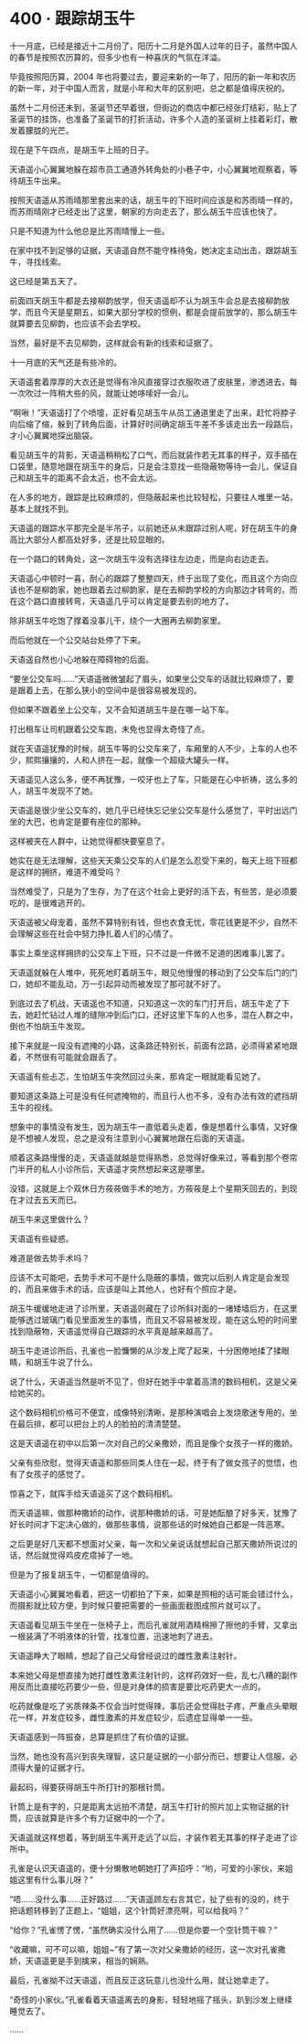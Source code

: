 # 400 · 跟踪胡玉牛

十一月底，已经是接近十二月份了，阳历十二月是外国人过年的日子，虽然中国人的春节是按照农历算的，但多少也有一种喜庆的气氛在洋溢。

毕竟按照阳历算，2004 年也将要过去，要迎来新的一年了，阳历的新一年和农历的新一年，对于中国人而言，就是小年和大年的区别吧，总之都是值得庆祝的。

虽然十二月份还未到，圣诞节还早着很，但街边的商店中都已经张灯结彩，贴上了圣诞节的挂饰，也准备了圣诞节的打折活动，许多个人造的圣诞树上挂着彩灯，散发着朦胧的光芒。

现在是下午四点，是胡玉牛上班的日子。

天语遥小心翼翼地躲在超市员工通道外转角处的小巷子中，小心翼翼地观察着，等待胡玉牛出来。

按照天语遥从苏雨晴那里套出来的话，胡玉牛的下班时间应该是和苏雨晴一样的，而苏雨晴刚才已经走出了这里，朝家的方向走去了，那么胡玉牛应该也快了。

只是不知道为什么他总是比苏雨晴慢上一些。

在家中找不到足够的证据，天语遥自然不能守株待兔，她决定主动出击，跟踪胡玉牛，寻找线索。

这已经是第五天了。

前面四天胡玉牛都是去接柳韵放学，但天语遥却不认为胡玉牛会总是去接柳韵放学，而且今天是星期五，如果大部分学校的惯例，都是会提前放学的，那么胡玉牛就算要去见柳韵，也应该不会去学校。

当然，最好是不去见柳韵，这样就会有新的线索和证据了。

十一月底的天气还是有些冷的。

天语遥套着厚厚的大衣还是觉得有冷风直接穿过衣服吹进了皮肤里，渗透进去，每一次吹过一阵稍大些的风，就能让她哆嗦好一会儿。

“啊啾！”天语遥打了个喷嚏，正好看见胡玉牛从员工通道里走了出来，赶忙将脖子向后缩了缩，躲到了转角后面，计算好时间确定胡玉牛差不多该走出去一段路后，才小心翼翼地探出脑袋。

看见胡玉牛的背影，天语遥稍稍松了口气，而后就装作若无其事的样子，双手插在口袋里，随意地跟在胡玉牛的身后，只是会注意找一些隐蔽物等待一会儿，保证自己和胡玉牛的距离不会太近，也不会太远。

在人多的地方，跟踪是比较麻烦的，但隐蔽起来也比较轻松，只要往人堆里一站，基本上就找不到。

天语遥的跟踪水平那完全是半吊子，以前她还从未跟踪过别人呢，好在胡玉牛的身高比大部分人都高处好多，还是比较显眼的。

在一个路口的转角处，这一次胡玉牛没有选择往左边走，而是向右边走去。

天语遥心中顿时一喜，耐心的跟踪了整整四天，终于出现了变化，而且这个方向应该也不是柳韵家，她也跟着去过柳韵家，是在去柳韵学校的方向那边才转弯的，而在这个路口直接转弯，天语遥几乎可以肯定是要去别的地方了。

除非胡玉牛吃饱了撑着没事儿干，绕个一大圈再去柳韵家里。

而后他就在一个公交站台处停了下来。

天语遥自然也小心地躲在障碍物的后面。

“要坐公交车吗……”天语遥微微皱起了眉头，如果坐公交车的话就比较麻烦了，要是跟着上去，在那么狭小的空间中是很容易被发现的。

但如果不跟着坐上公交车，又不会知道胡玉牛是在哪一站下车。

打出租车让司机跟着公交车跑，未免也显得太奇怪了点。

就在天语遥犹豫的时候，胡玉牛等的公交车来了，车厢里的人不少，上车的人也不少，熙熙攘攘的，人和人挤在一起，就像一个超级大罐头一样。

天语遥见人这么多，便不再犹豫，一咬牙也上了车，只能是在心中祈祷，这么多的人，胡玉牛发现不了她。

天语遥是很少坐公交车的，她几乎已经快忘记坐公交车是什么感觉了，平时出远门坐的大巴，也肯定是要有座位的那种。

这样被夹在人群中，让她觉得都快要窒息了。

她实在是无法理解，这些天天乘公交车的人们是怎么忍受下来的，每天上班下班都是这样的拥挤，难道不难受吗？

当然难受了，只是为了生存，为了在这个社会上更好的活下去，有些苦，是必须要吃的，是很难逃开的。

天语遥被父母宠着，虽然不算特别有钱，但也衣食无忧，零花钱更是不少，自然不会理解这些在社会中努力挣扎着人们的心情了。

事实上乘坐这样拥挤的公交车上下班，只不过是一件微不足道的困难事儿罢了。

天语遥就躲在人堆中，死死地盯着胡玉牛，眼见他慢慢的移动到了公交车后门的门口，她却不能乱动，万一引起异动而被发现了那可就不好了。

到底过去了机战，天语遥也不知道，只知道这一次的车门打开后，胡玉牛走了下去，她赶忙钻过人堆的缝隙冲到后门口，还好这里下车的人也多，混在人群之中，倒也不怕胡玉牛发现。

接下来就是一段没有遮掩的小路，这条路还特别长，前面有岔路，必须得紧紧地跟着，不然很有可能就会跟丢了。

天语遥有些忐忑，生怕胡玉牛突然回过头来，那肯定一眼就能看见她了。

要知道这条路上可是没有任何遮掩物的，而且行人也不多，没有办法有效的遮挡胡玉牛的视线。

想象中的事情没有发生，因为胡玉牛一直低着头走着，像是想着什么事情，又好像是不想被人发现，总之是没有注意到小心翼翼地跟在后面的天语遥。

顺着这条路慢慢的走，天语遥就越是觉得熟悉，总觉得好像来过，等看到那个卷帘门半开的私人小诊所后，天语遥才突然想起来这是哪里。

没错，这就是上个双休日方莜莜做手术的地方，方莜莜是上个星期天回去的，到现在才过去五天而已。

胡玉牛来这里做什么？

天语遥有些疑惑。

难道是做去势手术吗？

应该不太可能吧，去势手术可不是什么隐蔽的事情，做完以后别人肯定是会发现的，而且来做手术的话，应该是叫上其他人，也好有个照应才是。

胡玉牛缓缓地走进了诊所里，天语遥则藏在了诊所斜对面的一堵矮墙后方，在这里能够透过玻璃门看见里面发生的事情，而且又不容易被发现，能在这么短的时间里找到隐蔽物，天语遥觉得自己跟踪的水平真是越来越高了。

胡玉牛走进诊所后，孔雀也一脸慵懒的从沙发上爬了起来，十分困倦地揉了揉眼睛，和胡玉牛说了什么。

说了什么，天语遥当然是听不见了，但好在她手中拿着高清的数码相机，这是父亲给她买的。

这个数码相机价格可不便宜，成像特别清晰，是那种演唱会上发烧歌迷专用的，坐在最后排，都可以把台上的人的脸拍的清清楚楚。

这是天语遥在初中以后第一次对自己的父亲撒娇，而且是像个女孩子一样的撒娇。

父亲有些欣慰，觉得天语遥和那些同类人住在一起，终于有了做女孩子的觉悟，也有了女孩子的感觉了。

惊喜之下，就挥手给天语遥买了这个数码相机。

而天语遥嘛，做那种撒娇的动作，说那种撒娇的话，可是她酝酿了好多天，犹豫了好长时间才下定决心做的，做那些事情，说那些话的时候她自己都是一阵恶寒。

之后更是好几天都不想面对父亲，每一次和父亲说话就想起自己那天撒娇所说过的话，然后就觉得鸡皮疙瘩掉了一地。

但是为了报复胡玉牛，一切都是值得的。

天语遥小心翼翼地看着，把这一切都拍了下来，如果是照相的话可能会错过什么，而摄影就比较方便，到时候只要把需要的一些画面截图成照片就可以了。

天语遥看见胡玉牛坐在一张椅子上，而后孔雀就用酒精棉擦了擦他的手臂，又拿出一根装满了不明液体的针管，找准位置，迅速地刺了进去。

天语遥睁大了眼睛，想起了自己父母曾经说过的雌性激素注射针。

本来她父母是想直接为她打雌性激素注射针的，这样药效好一些，乱七八糟的副作用反而比直接吃药要少一些，但是对身体的损害是要比吃药更大一点的。

吃药就像是吃了劣质辣条不仅会当时觉得辣，事后还会觉得肚子疼，严重点头晕眼花一样，并发症较多，雌性激素的并发症较少，后遗症显得单一一些。

天语遥感到一阵振奋，总算是抓住了有价值的证据。

当然，她也没有高兴到丧失理智，这只是证据的一小部分而已，想要让人信服，必须得大量的证据才行。

最起码，得要获得胡玉牛所打针的那根针筒。

针筒上是有字的，只是距离太远拍不清楚，胡玉牛打针的照片加上实物证据的针筒，应该就算是许多个有力证据中的一个了。

天语遥就这样想着，等到胡玉牛离开走远了以后，才装作若无其事的样子走进了诊所中。

孔雀是认识天语遥的，便十分懒散地朝她打了声招呼：“哟，可爱的小家伙，来姐姐这里有什么事儿呀？”

“唔……没什么事……正好路过……”天语遥顾左右言其它，扯了些有的没的，终于把话题转移到了正题上，“姐姐，这个针筒好漂亮啊，可以给我吗？”

“给你？”孔雀愣了愣，“虽然确实没什么用了……但是你要一个空针筒干嘛？”

“收藏嘛，可不可以嘛，姐姐~”有了第一次对父亲撒娇的经历，这一次对孔雀撒娇，天语遥更是手到擒来，相当的娴熟。

最后，孔雀拗不过天语遥，而且反正这玩意儿也没什么用，就让她拿走了。

“奇怪的小家伙。”孔雀看着天语遥离去的身影，轻轻地摇了摇头，趴到沙发上继续睡觉去了。

……
